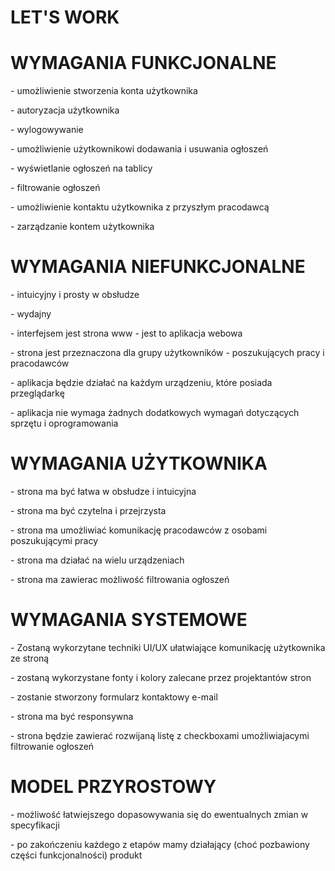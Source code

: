 # LET'S WORK

<h1>WYMAGANIA FUNKCJONALNE</h1>
    <p>
       - umożliwienie stworzenia konta użytkownika
    </p>
    <p>
       - autoryzacja użytkownika
    </p>
    <p>
       - wylogowywanie
    </p>
    <p>
        - umożliwienie użytkownikowi dodawania i usuwania ogłoszeń
     </p>
     <p>
        - wyświetlanie ogłoszeń na tablicy
     </p>
     <p>
        - filtrowanie ogłoszeń
     </p>
     <p>
        - umożliwienie kontaktu użytkownika z przyszłym pracodawcą
     </p>
     <p>
        - zarządzanie kontem użytkownika
     </p>

<h1>WYMAGANIA NIEFUNKCJONALNE</h1>
    <p>
       - intuicyjny i prosty w obsłudze
    </p>
    <p>
       - wydajny
    </p>
    <p>
       - interfejsem jest strona www - jest to aplikacja webowa
    </p>
    <p>
        - strona jest przeznaczona dla grupy użytkowników - poszukujących pracy i pracodawców
     </p>
     <p>
        - aplikacja będzie działać na każdym urządzeniu, które posiada przeglądarkę
     </p>
     <p>
        - aplikacja nie wymaga żadnych dodatkowych wymagań dotyczących sprzętu i oprogramowania
     </p>
     
   <h1>WYMAGANIA UŻYTKOWNIKA </h1>
    <p>
    - strona ma być łatwa w obsłudze i intuicyjna
    </p>
    <p>
    - strona ma być czytelna i przejrzysta
    </p>
    <p>
    - strona ma umożliwiać komunikację pracodawców z osobami poszukującymi pracy
    </p>
    <p>
    - strona ma działać na wielu urządzeniach
    </p>
    <p>
    - strona ma zawierac możliwość filtrowania ogłoszeń
    </p>

<h1>WYMAGANIA SYSTEMOWE </h1>
    <p>
    - Zostaną wykorzytane techniki UI/UX ułatwiające komunikację użytkownika ze stroną
    </p>
    <p>
    - zostaną wykorzystane fonty i kolory zalecane przez projektantów stron
    </p>
    <p>
    - zostanie stworzony formularz kontaktowy e-mail
    </p>
    <p>
    - strona ma być responsywna 
    </p>
    <p>
    - strona będzie zawierać rozwijaną listę z checkboxami umożliwiajacymi filtrowanie ogłoszeń
    </p>

<h1>MODEL PRZYROSTOWY</h1>
    <p>
    - możliwość łatwiejszego dopasowywania się do ewentualnych zmian w specyfikacji
    </p>
     <p>
    - po zakończeniu każdego z etapów mamy działający (choć pozbawiony części funkcjonalności) produkt
    </p>